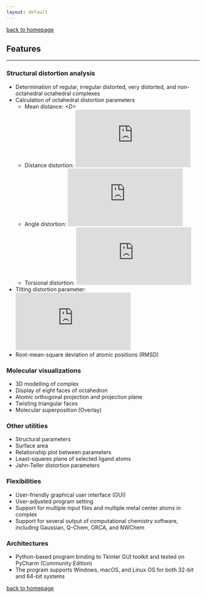 ```yaml
---
layout: default
---
```

[back to homepage](./)

## Features
***

### Structural distortion analysis
  - Determination of regular, irregular distorted, very distorted, and non-octahedral octahedral complexes
  - Calculation of octahedral distortion parameters
    - Mean distance: *\<D\>*
    - Distance distortion: ![](https://latex.codecogs.com/svg.Latex?%5Czeta)
    - Angle distortion: ![](https://latex.codecogs.com/svg.Latex?%5CSigma)
    - Torsional distortion: ![](https://latex.codecogs.com/svg.Latex?%5CTheta)
  - Tilting distortion parameter: ![](https://latex.codecogs.com/svg.Latex?%5CDelta)
  - Root-mean-square deviation of atomic positions (RMSD)

### Molecular visualizations
  - 3D modelling of complex
  - Display of eight faces of octahedron
  - Atomic orthogonal projection and projection plane
  - Twisting triangular faces
  - Molecular superposition (Overlay)
  
### Other utilities
  - Structural parameters
  - Surface area
  - Relationship plot between parameters
  - Least-squares plane of selected ligand atoms
  - Jahn-Teller distortion parameters
  
### Flexibilities
  - User-friendly graphical user interface (GUI)
  - User-adjusted program setting
  - Support for multiple input files and multiple metal center atoms in complex
  - Support for several output of computational chemistry software, including Gaussian, Q-Chem, ORCA, and NWChem

### Architectures
  - Python-based program binding to Tkinter GUI toolkit and tested on PyCharm (Community Edition)
  - The program supports Windows, macOS, and Linux OS for both 32-bit and 64-bit systems

[back to homepage](./)

